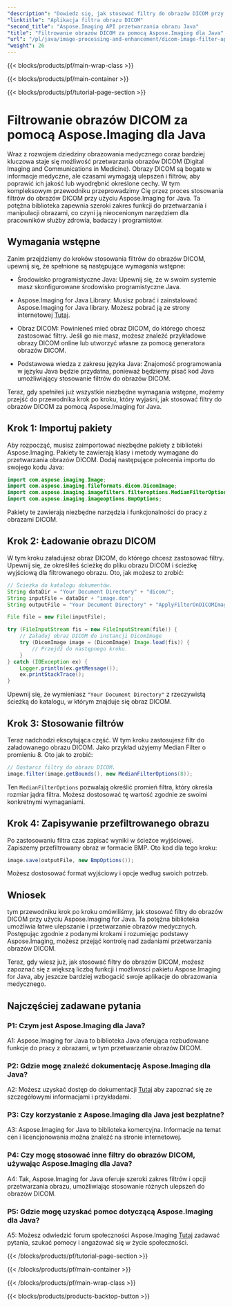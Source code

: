 ```yaml
---
"description": "Dowiedz się, jak stosować filtry do obrazów DICOM przy użyciu Aspose.Imaging for Java. Ulepsz obrazowanie medyczne z łatwością."
"linktitle": "Aplikacja filtra obrazu DICOM"
"second_title": "Aspose.Imaging API przetwarzania obrazu Java"
"title": "Filtrowanie obrazów DICOM za pomocą Aspose.Imaging dla Java"
"url": "/pl/java/image-processing-and-enhancement/dicom-image-filter-application/"
"weight": 26
---
```


{{< blocks/products/pf/main-wrap-class >}}

{{< blocks/products/pf/main-container >}}

{{< blocks/products/pf/tutorial-page-section >}}

# Filtrowanie obrazów DICOM za pomocą Aspose.Imaging dla Java

Wraz z rozwojem dziedziny obrazowania medycznego coraz bardziej kluczowa staje się możliwość przetwarzania obrazów DICOM (Digital Imaging and Communications in Medicine). Obrazy DICOM są bogate w informacje medyczne, ale czasami wymagają ulepszeń i filtrów, aby poprawić ich jakość lub wyodrębnić określone cechy. W tym kompleksowym przewodniku przeprowadzimy Cię przez proces stosowania filtrów do obrazów DICOM przy użyciu Aspose.Imaging for Java. Ta potężna biblioteka zapewnia szeroki zakres funkcji do przetwarzania i manipulacji obrazami, co czyni ją nieocenionym narzędziem dla pracowników służby zdrowia, badaczy i programistów.

## Wymagania wstępne

Zanim przejdziemy do kroków stosowania filtrów do obrazów DICOM, upewnij się, że spełnione są następujące wymagania wstępne:

- Środowisko programistyczne Java: Upewnij się, że w swoim systemie masz skonfigurowane środowisko programistyczne Java.

- Aspose.Imaging for Java Library: Musisz pobrać i zainstalować Aspose.Imaging for Java library. Możesz pobrać ją ze strony internetowej [Tutaj](https://releases.aspose.com/imaging/java/).

- Obraz DICOM: Powinieneś mieć obraz DICOM, do którego chcesz zastosować filtry. Jeśli go nie masz, możesz znaleźć przykładowe obrazy DICOM online lub utworzyć własne za pomocą generatora obrazów DICOM.

- Podstawowa wiedza z zakresu języka Java: Znajomość programowania w języku Java będzie przydatna, ponieważ będziemy pisać kod Java umożliwiający stosowanie filtrów do obrazów DICOM.

Teraz, gdy spełniłeś już wszystkie niezbędne wymagania wstępne, możemy przejść do przewodnika krok po kroku, który wyjaśni, jak stosować filtry do obrazów DICOM za pomocą Aspose.Imaging for Java.

## Krok 1: Importuj pakiety

Aby rozpocząć, musisz zaimportować niezbędne pakiety z biblioteki Aspose.Imaging. Pakiety te zawierają klasy i metody wymagane do przetwarzania obrazów DICOM. Dodaj następujące polecenia importu do swojego kodu Java:

```java
import com.aspose.imaging.Image;
import com.aspose.imaging.fileformats.dicom.DicomImage;
import com.aspose.imaging.imagefilters.filteroptions.MedianFilterOptions;
import com.aspose.imaging.imageoptions.BmpOptions;
```

Pakiety te zawierają niezbędne narzędzia i funkcjonalności do pracy z obrazami DICOM.

## Krok 2: Ładowanie obrazu DICOM

W tym kroku załadujesz obraz DICOM, do którego chcesz zastosować filtry. Upewnij się, że określiłeś ścieżkę do pliku obrazu DICOM i ścieżkę wyjściową dla filtrowanego obrazu. Oto, jak możesz to zrobić:

```java
// Ścieżka do katalogu dokumentów.
String dataDir = "Your Document Directory" + "dicom/";
String inputFile = dataDir + "image.dcm";
String outputFile = "Your Document Directory" + "ApplyFilterOnDICOMImage_out.bmp";

File file = new File(inputFile);

try (FileInputStream fis = new FileInputStream(file)) {
    // Załaduj obraz DICOM do instancji DicomImage
    try (DicomImage image = (DicomImage) Image.load(fis)) {
        // Przejdź do następnego kroku.
    }
} catch (IOException ex) {
    Logger.println(ex.getMessage());
    ex.printStackTrace();
}
```

Upewnij się, że wymieniasz `"Your Document Directory"` z rzeczywistą ścieżką do katalogu, w którym znajduje się obraz DICOM.

## Krok 3: Stosowanie filtrów

Teraz nadchodzi ekscytująca część. W tym kroku zastosujesz filtr do załadowanego obrazu DICOM. Jako przykład użyjemy Median Filter o promieniu 8. Oto jak to zrobić:

```java
// Dostarcz filtry do obrazu DICOM.
image.filter(image.getBounds(), new MedianFilterOptions(8));
```

Ten `MedianFilterOptions` pozwalają określić promień filtra, który określa rozmiar jądra filtra. Możesz dostosować tę wartość zgodnie ze swoimi konkretnymi wymaganiami.

## Krok 4: Zapisywanie przefiltrowanego obrazu

Po zastosowaniu filtra czas zapisać wyniki w ścieżce wyjściowej. Zapiszemy przefiltrowany obraz w formacie BMP. Oto kod dla tego kroku:

```java
image.save(outputFile, new BmpOptions());
```

Możesz dostosować format wyjściowy i opcje według swoich potrzeb.

## Wniosek

tym przewodniku krok po kroku omówiliśmy, jak stosować filtry do obrazów DICOM przy użyciu Aspose.Imaging for Java. Ta potężna biblioteka umożliwia łatwe ulepszanie i przetwarzanie obrazów medycznych. Postępując zgodnie z podanymi krokami i rozumiejąc podstawy Aspose.Imaging, możesz przejąć kontrolę nad zadaniami przetwarzania obrazów DICOM.

Teraz, gdy wiesz już, jak stosować filtry do obrazów DICOM, możesz zapoznać się z większą liczbą funkcji i możliwości pakietu Aspose.Imaging for Java, aby jeszcze bardziej wzbogacić swoje aplikacje do obrazowania medycznego.

## Najczęściej zadawane pytania

### P1: Czym jest Aspose.Imaging dla Java?

A1: Aspose.Imaging for Java to biblioteka Java oferująca rozbudowane funkcje do pracy z obrazami, w tym przetwarzanie obrazów DICOM.

### P2: Gdzie mogę znaleźć dokumentację Aspose.Imaging dla Java?

A2: Możesz uzyskać dostęp do dokumentacji [Tutaj](https://reference.aspose.com/imaging/java/) aby zapoznać się ze szczegółowymi informacjami i przykładami.

### P3: Czy korzystanie z Aspose.Imaging dla Java jest bezpłatne?

A3: Aspose.Imaging for Java to biblioteka komercyjna. Informacje na temat cen i licencjonowania można znaleźć na stronie internetowej.

### P4: Czy mogę stosować inne filtry do obrazów DICOM, używając Aspose.Imaging dla Java?

A4: Tak, Aspose.Imaging for Java oferuje szeroki zakres filtrów i opcji przetwarzania obrazu, umożliwiając stosowanie różnych ulepszeń do obrazów DICOM.

### P5: Gdzie mogę uzyskać pomoc dotyczącą Aspose.Imaging dla Java?

A5: Możesz odwiedzić forum społeczności Aspose.Imaging [Tutaj](https://forum.aspose.com/) zadawać pytania, szukać pomocy i angażować się w życie społeczności.

{{< /blocks/products/pf/tutorial-page-section >}}

{{< /blocks/products/pf/main-container >}}

{{< /blocks/products/pf/main-wrap-class >}}

{{< blocks/products/products-backtop-button >}}